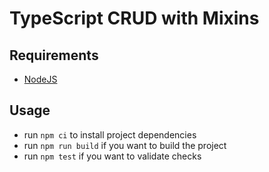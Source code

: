 # TypeScript CRUD with Mixins

## Requirements

- [NodeJS](https://nodejs.org/)

## Usage

- run `npm ci` to install project dependencies
- run `npm run build` if you want to build the project
- run `npm test` if you want to validate checks
